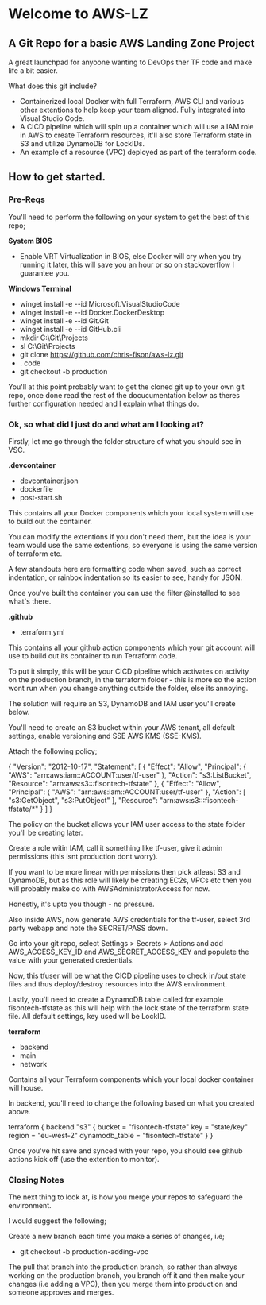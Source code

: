 # Welcome to AWS-LZ

## A Git Repo for a basic AWS Landing Zone Project

A great launchpad for anyoone wanting to DevOps ther TF code and make life a bit easier.

What does this git include?

- Containerized local Docker with full Terraform, AWS CLI and various other extentions to help keep your team aligned. Fully integrated into Visual Studio Code.
- A CICD pipeline which will spin up a container which will use a IAM role in AWS to create Terraform resources, it'll also store Terraform state in S3 and utilize DynamoDB for LockIDs.
- An example of a resource (VPC) deployed as part of the terraform code.

## How to get started.

### Pre-Reqs

You'll need to perform the following on your system to get the best of this repo;

**System BIOS**
 - Enable VRT Virtualization in BIOS, else Docker will cry when you try running it later, this will save you an hour or so on stackoverflow I guarantee you.

**Windows Terminal**

 - winget install -e --id Microsoft.VisualStudioCode
 - winget install -e --id Docker.DockerDesktop
 - winget install -e --id Git.Git
 - winget install -e --id GitHub.cli
 - mkdir C:\Git\Projects
 - sl C:\Git\Projects
 - git clone https://github.com/chris-fison/aws-lz.git
 - . code
 - git checkout -b production

You'll at this point probably want to get the cloned git up to your own git repo, once done read the rest of the docucumentation below as theres further configuration needed and I explain what things do.

### Ok, so what did I just do and what am I looking at?

Firstly, let me go through the folder structure of what you should see in VSC.

**.devcontainer**

 - devcontainer.json 
 - dockerfile
 - post-start.sh

This contains all your Docker components which your local system will use to build out the container.

You can modify the extentions if you don't need them, but the idea is your team would use the same extentions, so everyone is using the same version of terraform etc.

A few standouts here are formatting code when saved, such as correct indentation, or rainbox indentation so its easier to see, handy for JSON. 

Once you've built the container you can use the filter @installed to see what's there.

**.github**

 - terraform.yml

This contains all your github action components which your git account will use to build out its container to run Terraform code.

To put it simply, this will be your CICD pipeline which activates on activity on the production branch, in the terraform folder - this is more so the action wont run when you change anything outside the folder, else its annoying.

The solution will require an S3, DynamoDB and IAM user you'll create below.

You'll need to create an S3 bucket within your AWS tenant, all default settings, enable versioning and SSE AWS KMS (SSE-KMS).

Attach the following policy;

{
    "Version": "2012-10-17",
    "Statement": [
        {
            "Effect": "Allow",
            "Principal": {
                "AWS": "arn:aws:iam::ACCOUNT:user/tf-user"
            },
            "Action": "s3:ListBucket",
            "Resource": "arn:aws:s3:::fisontech-tfstate"
        },
        {
            "Effect": "Allow",
            "Principal": {
                "AWS": "arn:aws:iam::ACCOUNT:user/tf-user"
            },
            "Action": [
                "s3:GetObject",
                "s3:PutObject"
            ],
            "Resource": "arn:aws:s3:::fisontech-tfstate/*"
        }
    ]
}

The policy on the bucket allows your IAM user access to the state folder you'll be creating later.

Create a role witin IAM, call it something like tf-user, give it admin permissions (this isnt production dont worry).

If you want to be more linear with permissions then pick atleast S3 and DynamoDB, but as this role will likely be creating EC2s, VPCs etc then you will probably make do with AWSAdministratorAccess for now. 

Honestly, it's upto you though - no pressure.

Also inside AWS, now generate AWS credentials for the tf-user, select 3rd party webapp and note the SECRET/PASS down.

Go into your git repo, select Settings > Secrets > Actions and add AWS_ACCESS_KEY_ID and AWS_SECRET_ACCESS_KEY and populate the value with your generated credentials.

Now, this tfuser will be what the CICD pipeline uses to check in/out state files and thus deploy/destroy resources into the AWS environment.

Lastly, you'll need to create a DynamoDB table called for example fisontech-tfstate as this will help with the lock state of the terraform state file. All default settings, key used will be LockID. 

**terraform**

 - backend
 - main
 - network

Contains all your Terraform components which your local docker container will house.

In backend, you'll need to change the following based on what you created above.

terraform {
  backend "s3" {
    bucket         = "fisontech-tfstate"
    key            = "state/key"
    region         = "eu-west-2"
    dynamodb_table = "fisontech-tfstate"
  }
}

Once you've hit save and synced with your repo, you should see github actions kick off (use the extention to monitor).

### Closing Notes

The next thing to look at, is how you merge your repos to safeguard the environment.

I would suggest the following;

Create a new branch each time you make a series of changes, i.e;

- git checkout -b production-adding-vpc

The pull that branch into the production branch, so rather than always working on the production branch, you branch off it and then make your changes (i.e adding a VPC), then you merge them into production and someone approves and merges.